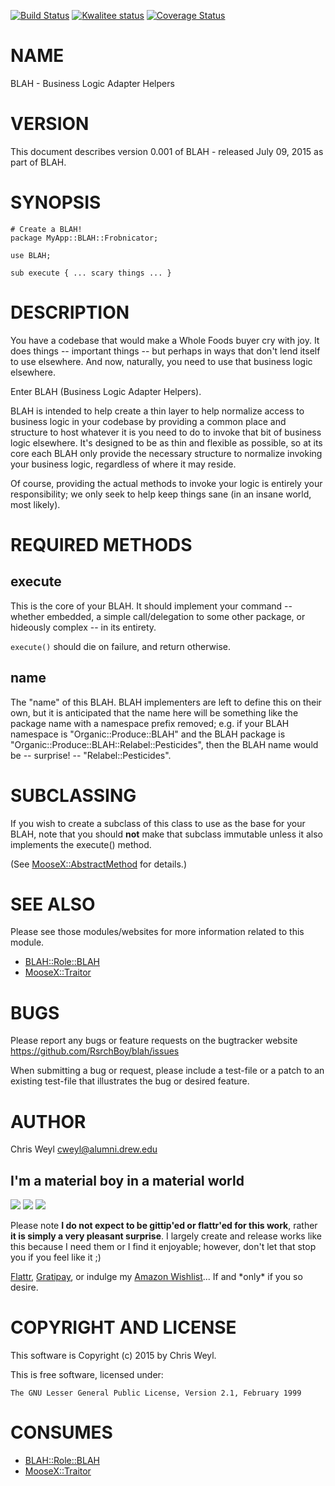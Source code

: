 [![Build Status](https://travis-ci.org/RsrchBoy/blah.svg?branch=master)](https://travis-ci.org/RsrchBoy/blah)
[![Kwalitee status](http://cpants.cpanauthors.org/dist/BLAH.png)](http://cpants.charsbar.org/dist/overview/BLAH)
[![Coverage Status](https://coveralls.io/repos/RsrchBoy/blah/badge.png?branch=master)](https://coveralls.io/r/RsrchBoy/blah?branch=master)

# NAME

BLAH - Business Logic Adapter Helpers

# VERSION

This document describes version 0.001 of BLAH - released July 09, 2015 as part of BLAH.

# SYNOPSIS

    # Create a BLAH!
    package MyApp::BLAH::Frobnicator;

    use BLAH;

    sub execute { ... scary things ... }

# DESCRIPTION

You have a codebase that would make a Whole Foods buyer cry with joy.  It does
things -- important things -- but perhaps in ways that don't lend itself to
use elsewhere.  And now, naturally, you need to use that business logic
elsewhere.

Enter BLAH (Business Logic Adapter Helpers).

BLAH is intended to help create a thin layer to help normalize access to
business logic in your codebase by providing a common place and structure to
host whatever it is you need to do to invoke that bit of business logic
elsewhere.  It's designed to be as thin and flexible as possible, so at its
core each BLAH only provide the necessary structure to normalize invoking your
business logic, regardless of where it may reside.

Of course, providing the actual methods to invoke your logic is entirely your
responsibility; we only seek to help keep things sane (in an insane world,
most likely).

# REQUIRED METHODS

## execute

This is the core of your BLAH.  It should implement your command -- whether
embedded, a simple call/delegation to some other package, or hideously
complex -- in its entirety.

`execute()` should die on failure, and return otherwise.

## name

The "name" of this BLAH.  BLAH implementers are left to define this on their own,
but it is anticipated that the name here will be something like the package name with
a namespace prefix removed; e.g. if your BLAH namespace is "Organic::Produce::BLAH"
and the BLAH package is "Organic::Produce::BLAH::Relabel::Pesticides", then the BLAH name would be
\-- surprise! -- "Relabel::Pesticides".

# SUBCLASSING

If you wish to create a subclass of this class to use as the base for your BLAH, note
that you should **not** make that subclass immutable unless it also implements
the execute() method.

(See [MooseX::AbstractMethod](https://metacpan.org/pod/MooseX::AbstractMethod) for details.)

# SEE ALSO

Please see those modules/websites for more information related to this module.

- [BLAH::Role::BLAH](https://metacpan.org/pod/BLAH::Role::BLAH)
- [MooseX::Traitor](https://metacpan.org/pod/MooseX::Traitor)

# BUGS

Please report any bugs or feature requests on the bugtracker website
https://github.com/RsrchBoy/blah/issues

When submitting a bug or request, please include a test-file or a
patch to an existing test-file that illustrates the bug or desired
feature.

# AUTHOR

Chris Weyl <cweyl@alumni.drew.edu>

## I'm a material boy in a material world

<div>
    <a href="https://gratipay.com/RsrchBoy/"><img src="http://img.shields.io/gratipay/RsrchBoy.svg" /></a>
    <a href="http://bit.ly/rsrchboys-wishlist"><img src="http://wps.io/wp-content/uploads/2014/05/amazon_wishlist.resized.png" /></a>
    <a href="https://flattr.com/submit/auto?user_id=RsrchBoy&url=https%3A%2F%2Fgithub.com%2FRsrchBoy%2Fblah&title=RsrchBoy's%20CPAN%20BLAH&tags=%22RsrchBoy's%20BLAH%20in%20the%20CPAN%22"><img src="http://api.flattr.com/button/flattr-badge-large.png" /></a>
</div>

Please note **I do not expect to be gittip'ed or flattr'ed for this work**,
rather **it is simply a very pleasant surprise**. I largely create and release
works like this because I need them or I find it enjoyable; however, don't let
that stop you if you feel like it ;)

[Flattr](https://flattr.com/submit/auto?user_id=RsrchBoy&url=https%3A%2F%2Fgithub.com%2FRsrchBoy%2Fblah&title=RsrchBoy&#x27;s%20CPAN%20BLAH&tags=%22RsrchBoy&#x27;s%20BLAH%20in%20the%20CPAN%22),
[Gratipay](https://gratipay.com/RsrchBoy/), or indulge my
[Amazon Wishlist](http://bit.ly/rsrchboys-wishlist)...  If and \*only\* if you so desire.

# COPYRIGHT AND LICENSE

This software is Copyright (c) 2015 by Chris Weyl.

This is free software, licensed under:

    The GNU Lesser General Public License, Version 2.1, February 1999

# CONSUMES

- [BLAH::Role::BLAH](https://metacpan.org/pod/BLAH::Role::BLAH)
- [MooseX::Traitor](https://metacpan.org/pod/MooseX::Traitor)
